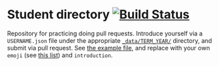 # Student directory [![Build Status](https://travis-ci.org/advanced-js/students.svg?branch=gh-pages)](https://travis-ci.org/advanced-js/students)

Repository for practicing doing pull requests. Introduce yourself via a `USERNAME.json` file under the appropriate [`_data/TERM_YEAR/`](_data/) directory, and submit via pull request. See [the example file](_data/spring_2015/afeld.json), and replace with your own `emoji` (see [this list](http://www.emoji-cheat-sheet.com/)) and `introduction`.
